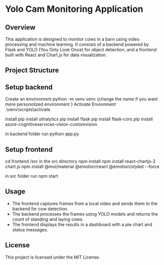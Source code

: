 # Yolo Cam Monitoring Application

## Overview

This application is designed to monitor cows in a barn using video processing and machine learning. It consists of a backend powered by Flask and YOLO (You Only Look Once) for object detection, and a frontend built with React and Chart.js for data visualization.

## Project Structure


## Setup backend 
Create an environment 
python -m venv venv {change the name if you want more personolized environment }
Activate Envionment 
.\venv\scripts\activate

install 
pip install ultralytics
pip install flask 
pip install flask-cors
pip install azure-cognitiveservices-vision-customvision

in backend folder run 
python app.py

## Setup frontend 
cd frontend /src 
in the src directory 
npm install 
 npm install react-chartjs-2 chart.js
npm install @mui/material @emotion/react @emotion/styled --force 

in src folder run 
npm start

## Usage

- The frontend captures frames from a local video and sends them to the backend for cow detection.
- The backend processes the frames using YOLO models and returns the count of standing and laying cows.
- The frontend displays the results in a dashboard with a pie chart and status messages.

## License

This project is licensed under the MIT License.